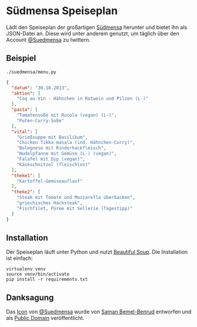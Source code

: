 # Südmensa Speiseplan

Lädt den Speiseplan der großartigen [Südmensa](http://tinyurl.com/suedmensa) herunter und bietet ihn als JSON-Datei an. Diese wird unter anderem genutzt, um täglich über den Account [@Suedmensa](https://twitter.com/suedmensa) zu twittern.

## Beispiel

    ./suedmensa/menu.py

```json
{
  "datum": "30.10.2013", 
  "aktion": [
    "Coq au Vin - Hähnchen in Rotwein und Pilzen (L-)"
  ], 
  "pasta": [
    "Tomatensoße mit Rucola (vegan) (L-)", 
    "Puten-Curry-Soße"
  ], 
  "vital": [
    "Grießsuppe mit Basilikum", 
    "Chicken Tikka masala (ind. Hähnchen-Curry)", 
    "Bolognese mit Rinderhackfleisch", 
    "Nudelpfanne mit Gemüse (L-) (vegan)", 
    "Falafel mit Dip (vegan)", 
    "Käseschnitzel (fleischlos)"
  ], 
  "theke1": [
    "Kartoffel-Gemüseauflauf"
  ], 
  "theke2": [
    "Steak mit Tomate und Mozzarella überbacken", 
    "griechisches Hacksteak", 
    "Fischfilet, Püree mit Sellerie (Tagestipp)"
  ]
}
```

## Installation

Der Speiseplan läuft unter Python und nutzt [Beautiful Soup](http://www.crummy.com/software/BeautifulSoup/). Die Installation ist einfach:

    virtualenv venv
    source venv/bin/activate
    pip install -r requirements.txt

## Danksagung

Das [Icon](http://thenounproject.com/noun/restaurant/#icon-No2392) von [@Suedmensa](https://twitter.com/suedmensa) wurde von [Saman Bemel-Benrud](http://thenounproject.com/samanbb/#) entworfen und als [Public Domain](http://creativecommons.org/publicdomain/zero/1.0/) veröffentlicht.
